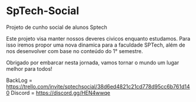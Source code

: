 # SpTech-Social
Projeto de cunho social de alunos Sptech


Este projeto visa manter nossos deveres civicos enquanto estudamos.
Para isso iremos propor uma nova dinamica para a faculdade SPTech, além de nos desenvolver com base no conteúdo do 1° semestre.

Obrigado por embarcar nesta jornada, vamos tornar o mundo um lugar melhor para todos!


BackLog = https://trello.com/invite/sptechsocial/38d6ed4821c21cd778d95cc6b761d140
Discord = https://discord.gg/HEN4wwqe
